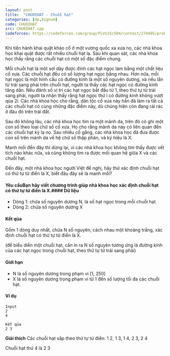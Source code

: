 ```yaml
---
layout: post
title:  "CHUOIHAT - Chuỗi hạt"
categories: [dp,bignum]
code: CHUOIHAT
src: CHUOIHAT.cpp
codeforces: https://codeforces.com/group/FLVn1Sc504/contest/274485/problem/W
---
```


Khi tiến hành khai quật khảo cổ ở một vương quốc xa xưa nọ, các nhà khoa học khai quật được rất nhiều chuỗi hạt lạ. Sau khi quan sát, các nhà khoa học thấy rằng các chuỗi hạt có một số đặc điểm chung.

Mỗi chuỗi hạt là một sợi dây được đính các hạt ngọc làm bằng một chất liệu cổ xưa. Các chuỗi hạt đều có số lượng hạt ngọc bằng nhau. Hơn nữa, mỗi hạt ngọc là một hình cầu có đường kính là một số nguyên dương, và nếu lần từ trái sang phải trên chuỗi hạt, người ta thấy các hạt ngọc có đường kính tăng dần. Nếu đánh số vị trí các hạt ngọc bắt đầu từ 1, theo thứ tự từ trái sang phải, người ta nhận thấy rằng hạt ngọc thứ i có đường kính không vượt qúa 2i. Các nhà khoa học cho rằng, dân tộc cổ xưa này hẳn đã làm ra tất cả các chuỗi hạt có cùng những đặc điểm này, dù chúng hiện còn đang rải rác ở đâu đó trên trái đất.

Sau đó không lâu, các nhà khoa học tìm ra một mảnh da, trên đó có ghi một con số theo loại chữ số cổ xưa. Họ cho rằng mảnh da này có liên quan đến các chuỗi hạt kỳ lạ nọ. Sau nhiều cố gắng, các nhà khoa học đã đưa được con số trên mảnh da về hệ chữ số thập phân, và ký hiệu là X.

Manh mối đến đây thì dừng lại, vì các nhà khoa học không tìm thấy được vết tích nào khác nữa, và cũng không tìm ra được mối quan hệ giữa X và các chuỗi hạt.

Đến đây, một nhà khoa học người Việt đề nghị, hãy thử xác định chuỗi hạt có thứ tự từ điển là X, biết đâu đây sẽ là manh mối?

#### Yêu cầuBạn hãy viết chương trình giúp nhà khoa học xác định chuỗi hạt có thứ tự từ điển là X.#### Dữ liệu

+ Dòng 1: chứa số nguyên dương N, là số hạt ngọc trong mỗi chuỗi hạt
+ Dòng 2: chứa số nguyên dương X

#### Kết qủa

Gồm 1 dòng duy nhất, chứa N số nguyên, cách nhau một khoảng trắng, xác định chuỗi hạt có thứ tự từ điển là X.

(để biểu diễn một chuỗi hạt, cần in ra N số nguyên tương ứng là đường kính của các hạt ngọc trong chuỗi hạt, theo thứ tự từ trái sang phải)

#### Giới hạn

+ N là số nguyên dương trong phạm vi \[1, 250\]
+ X là số nguyên dương trong phạm vi từ 1 đến số lượng tối đa các chuỗi hạt.

#### Ví dụ

```
Input
2
4

Kết qủa
2 3
```

**Giải thích**
Các chuỗi hạt sắp theo thứ tự từ điển:
1 2, 1 3, 1 4, 2 3, 2 4

Chuỗi hạt thứ 4 là 2 3

<!--more-->

